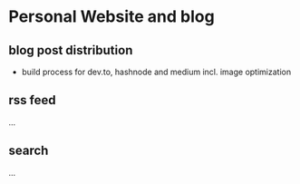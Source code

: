 # Personal Website and blog

## blog post distribution

* build process for dev.to, hashnode and medium incl. image optimization

## rss feed

...

## search

...

